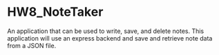 # HW8_NoteTaker
An application that can be used to write, save, and delete notes. This application will use an express backend and save and retrieve note data from a JSON file.
